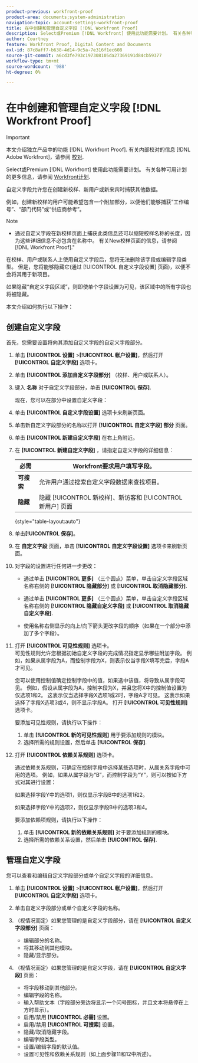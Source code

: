 ```yaml
---
product-previous: workfront-proof
product-area: documents;system-administration
navigation-topic: account-settings-workfront-proof
title: 在中创建和管理自定义字段 [!DNL Workfront Proof]
description: Select或Premium [!DNL Workfront] 使用此功能需要计划。 有关各种可用计划的更多信息，请参阅Workfront计划。
author: Courtney
feature: Workfront Proof, Digital Content and Documents
exl-id: 87c8aff7-b638-4d14-9c5a-7e316f1ec608
source-git-commit: a6cd3fe793c197308105da27369191d84cb59377
workflow-type: tm+mt
source-wordcount: '988'
ht-degree: 0%

---
```


# 在中创建和管理自定义字段 [!DNL Workfront Proof]

>[!IMPORTANT]
>
>本文介绍独立产品中的功能 [!DNL Workfront Proof]. 有关内部校对的信息 [!DNL Adobe Workfront]，请参阅 [校对](../../../review-and-approve-work/proofing/proofing.md).

Select或Premium [!DNL Workfront] 使用此功能需要计划。 有关各种可用计划的更多信息，请参阅 [Workfront计划](https://www.workfront.com/plans).

自定义字段允许您在创建新校样、新用户或新来宾时捕获其他数据。

例如，创建新校样的用户可能希望包含一个附加部分，以便他们能够捕获“工作编号”、“部门代码”或“供应商参考”。

>[!NOTE]
>
>* 通过自定义字段在新校样页面上捕获此类信息还可以缩短校样名称的长度，因为这些详细信息不必包含在名称中。 有关New校样页面的信息，请参阅 [!DNL Workfront Proof].&quot;
>
>在校样、用户或联系人上使用自定义字段后，您将无法删除该字段或编辑字段类型。 但是，您将能够隐藏它(通过 [!UICONTROL 自定义字段设置] 页面)，以便不会将其用于新项目。
>
>如果隐藏“自定义字段区域”，则即使单个字段设置为可见，该区域中的所有字段也将被隐藏。

本文介绍如何执行以下操作：

## 创建自定义字段

首先，您需要设置将向其添加自定义字段的自定义字段部分。

1. 单击 **[!UICONTROL 设置]** >**[!UICONTROL 帐户设置]**，然后打开 **[!UICONTROL 自定义字段]** 选项卡。

1. 单击 **[!UICONTROL 添加自定义字段部分]** （校样、用户或联系人）。
1. 键入 **名称** 对于自定义字段部分，单击 **[!UICONTROL 保存]**.

   现在，您可以在部分中设置自定义字段：

1. 单击 **[!UICONTROL 自定义字段设置]** 选项卡来刷新页面。
1. 单击新自定义字段部分的名称以打开 **[!UICONTROL 自定义字段] 部分** 页面。
1. 单击 **[!UICONTROL 新建自定义字段]** 在右上角附近。
1. 在 **[!UICONTROL 新建自定义字段]** ，请指定自定义字段的详细信息：

   | **必需** | Workfront要求用户填写字段。 |
   |---|---|
   | **可搜索** | 允许用户通过搜索自定义字段数据来查找项目。 |
   | **隐藏** | 隐藏 [!UICONTROL 新校样]、新访客和 [!UICONTROL 新用户] 页面 |

   {style=&quot;table-layout:auto&quot;}

1. 单击&#x200B;**[!UICONTROL 保存]**。
1. 在 **自定义字段** 页面，单击 **[!UICONTROL 自定义字段设置]** 选项卡来刷新页面。

1. 对字段的设置进行任何进一步更改：

   * 通过单击 **[!UICONTROL 更多]** （三个圆点）菜单，单击自定义字段区域名称右侧的 **[!UICONTROL 隐藏部分]** 或 **[!UICONTROL 取消隐藏部分]**.

   * 通过单击 **[!UICONTROL 更多]** （三个圆点）菜单，单击自定义字段区域名称右侧的 **[!UICONTROL 隐藏自定义字段]** 或 **[!UICONTROL 取消隐藏自定义字段]**.

   * 使用名称右侧显示的向上/向下箭头更改字段的顺序（如果在一个部分中添加了多个字段）。

1. 打开 **[!UICONTROL 可见性规则]** 选项卡。\
   可见性规则允许您根据初始自定义字段的完成情况指定显示哪些附加字段。 例如，如果从属字段为A，而控制字段为X，则表示仅当字段X填写完后，字段A才可见。

   您可以使用控制值确定控制字段中的值，如果选中该值，将导致从属字段可见。 例如，假设从属字段为A，控制字段为X，并且您将X中的控制值设置为仅选项1和2。 这表示仅当选择字段X选项1或2时，字段A才可见。 这表示如果选择了字段X选项3或4，则不显示字段A。 打开 **[!UICONTROL 可见性规则]** 选项卡。

   要添加可见性规则，请执行以下操作：

   1. 单击 **[!UICONTROL 新的可见性规则]** 用于要添加规则的模块。
   1. 选择所需的规则设置，然后单击 **[!UICONTROL 保存]**.

1. 打开 **[!UICONTROL 依赖关系规则]** 选项卡。

   通过依赖关系规则，可确定在控制字段中选择某些选项时，从属关系字段中可用的选项。 例如，如果从属字段为“B”，而控制字段为“Y”，则可以按如下方式对其进行设置：

   如果选择字段Y中的选项1，则仅显示字段B中的选项1和2。

   如果选择字段Y中的选项2，则仅显示字段B中的选项3和4。

   要添加依赖项规则，请执行以下操作：

   1. 单击 **[!UICONTROL 新的依赖关系规则]** 对于要添加规则的模块。
   1. 选择所需的依赖关系设置，然后单击 **[!UICONTROL 保存]**.

## 管理自定义字段

您可以查看和编辑自定义字段部分或单个自定义字段的详细信息。

1. 单击 **[!UICONTROL 设置]** >**[!UICONTROL 帐户设置]**，然后打开 **[!UICONTROL 自定义字段]** 选项卡。

1. 单击自定义字段部分或单个自定义字段的名称。
1. （视情况而定）如果您管理的是自定义字段部分，请在 **[!UICONTROL 自定义字段部分]** 页面：

   * 编辑部分的名称。
   * 将其移动到其他模块。
   * 隐藏/显示部分。

1. （视情况而定）如果您管理的是自定义字段，请在 **[!UICONTROL 自定义字段]** 页面：

   * 将字段移动到其他部分。
   * 编辑字段的名称。
   * 输入帮助文本（字段部分旁边将显示一个问号图标，并且文本将悬停在上方时显示）。
   * 启用/禁用 **[!UICONTROL 必需]** 设置。
   * 启用/禁用 **[!UICONTROL 可搜索]** 设置。
   * 隐藏/取消隐藏字段。
   * 编辑字段类型。
   * 设置/编辑字段的默认值。
   * 设置可见性和依赖关系规则（如上面步骤11和12中所述）。
